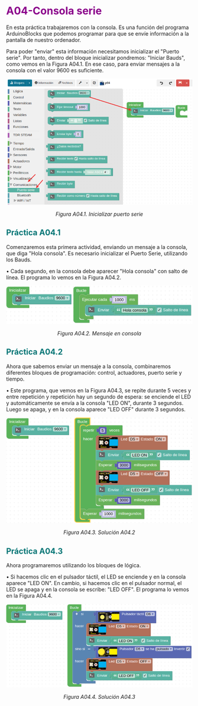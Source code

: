 # <FONT COLOR=#8B008B>A04-Consola serie</font>
En esta práctica trabajaremos con la consola. Es una función del programa ArduinoBlocks que podemos programar para que se envíe información a la pantalla de nuestro ordenador.

Para poder "enviar" esta información necesitamos inicializar el "Puerto serie". Por tanto, dentro del bloque inicializar pondremos: "Iniciar Bauds", como vemos en la Figura A04.1. En ese caso, para enviar mensajes a la consola con el valor 9600 es suficiente.

<center>

![Inicializar puerto serie](../img/A04/FA04_1.png)

*Figura A04.1. Inicializar puerto serie*

</center>

## <FONT COLOR=#007575>**Práctica A04.1**</font>
Comenzaremos esta primera actividad, enviando un mensaje a la consola, que diga "Hola consola". Es necesario inicializar el Puerto Serie, utilizando los Bauds.

• Cada segundo, en la consola debe aparecer "Hola consola" con salto de línea. El programa lo vemos en la Figura A04.2.

<center>

![Mensaje en consola](../img/A04/FA04_2.png)

*Figura A04.2. Mensaje en consola*

</center>

## <FONT COLOR=#007575>**Práctica A04.2**</font>
Ahora que sabemos enviar un mensaje a la consola, combinaremos diferentes bloques de programación: control, actuadores, puerto serie y tiempo.

• Este programa, que vemos en la Figura A04.3, se repite durante 5 veces y entre repetición y repetición hay un segundo de espera: se enciende el LED y automáticamente se envía a la consola "LED ON", durante 3 segundos. Luego se apaga, y en la consola aparece "LED OFF" durante 3 segundos.

<center>

![Solución A04.2](../img/A04/FA04_3.png)

*Figura A04.3. Solución A04.2*

</center>

## <FONT COLOR=#007575>**Práctica A04.3**</font>
Ahora programaremos utilizando los bloques de lógica.

• Si hacemos clic en el pulsador táctil, el LED se enciende y en la consola aparece "LED ON". En cambio, si hacemos clic en el pulsador normal, el LED se apaga y en la consola se escribe: "LED OFF". El programa lo vemos en la Figura A04.4.

<center>

![Solución A04.3](../img/A04/FA04_4.png)

*Figura A04.4. Solución A04.3*

</center>
